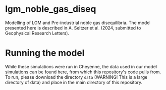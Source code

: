 # lgm_noble_gas_diseq
Modelling of LGM and Pre-industrial noble gas disequilibria. The model presented here is described in A. Seltzer et al. (2024, submitted to Geophysical Research Letters). 

# Running the model
While these simulations were run in Cheyenne, the data used in our model simulations can be found [here](https://drive.google.com/drive/folders/1gnJkjWTys_jUcoiROkvcyBvVMBaEskNw?usp=sharing), from which this repository's code pulls from. To run, please download the directory ``data`` (WARNING! This is a large directory of data) and place in the main directory of this repository. 
